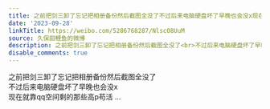 ```yaml
---
title: 之前把剑三卸了忘记把相册备份然后截图全没了不过后来电脑硬盘坏了早晚也会没x现在就靠qq空间剩的那些高p苟活
date: '2023-09-28'
linkTitle: https://weibo.com/5286768287/NlscO8UuM
source: 久保田鲤鱼的微博
description: 之前把剑三卸了忘记把相册备份然后截图全没了<br>不过后来电脑硬盘坏了早晚也会没x<br>现在就靠qq空间剩的那些高p苟活  ...
disable_comments: true
---
```

之前把剑三卸了忘记把相册备份然后截图全没了<br>不过后来电脑硬盘坏了早晚也会没x<br>现在就靠qq空间剩的那些高p苟活  ...